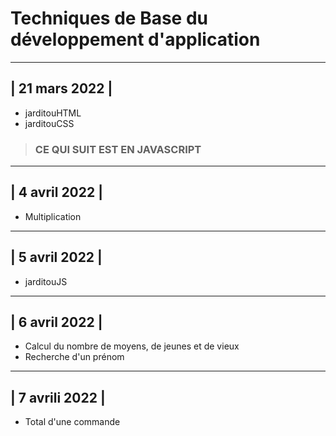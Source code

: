 # Techniques de Base du développement d'application


---------------------------------
|          21 mars 2022         |
---------------------------------
- jarditouHTML
- jarditouCSS



> ### CE QUI SUIT EST EN JAVASCRIPT


---------------------------------
|          4 avril 2022         |
---------------------------------
- Multiplication

---------------------------------
|          5 avril 2022         |
---------------------------------
- jarditouJS

---------------------------------
|          6 avril 2022         |
---------------------------------
- Calcul du nombre de moyens, de jeunes et de vieux
- Recherche d'un prénom

---------------------------------
|         7 avrili 2022         |
---------------------------------
- Total d'une commande